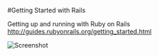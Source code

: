 #Getting Started with Rails

Getting up and running with Ruby on Rails
http://guides.rubyonrails.org/getting_started.html

![Screenshot](http://i.imgur.com/4qYkfsv.png)
